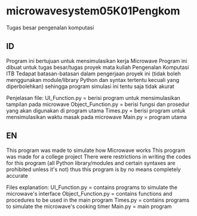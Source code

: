 # microwavesystem05K01Pengkom
Tugas besar pengenalan komputasi

## ID
Program ini bertujuan untuk mensimulasikan kerja Microwave
Program ini dibuat untuk tugas besar/tugas proyek mata kuliah Pengenalan Komputasi ITB
Tedapat batasan-batasan dalam pengerjaan proyek ini (tidak boleh menggunakan module/library Python dan syntax tertentu kecuali yang diperbolehkan)
sehingga program simulasi ini tentu saja tidak akurat

Penjelasan file:
UI_Function.py = berisi program untuk mensimulasikan tampilan pada microwave 
Object_Function.py = berisi fungsi dan prosedur yang akan digunakan di program utama
Times.py = berisi program untuk mensimulasikan waktu masak pada microwave
Main.py = program utama

## EN
This program was made to simulate how Microwave works
This program was made for a college project
There were restrictions in writing the codes for this program (all Python library/modules and certain syntaxes are prohibited unless it's not)
thus this program is by no means completely accurate

Files explanation:
UI_Function.py = contains programs to simulate the microwave's interface
Object_Function.py = contains functions and procedures to be used in the main program
Times.py = contains programs to simulate the microwave's cooking timer
Main.py = main program

